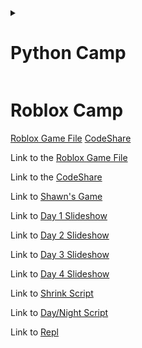 
<details>
    
<summary><h1>Python Camp</h1></summary>
<p>
Link to the test [Python 3 Repl](https://repl.it/@ShawnReardon/PythonCampPY)

Link to the [CodeShare](https://codeshare.io/5R40oo)

Link to [Vampire Game Repl ](https://repl.it/@ShawnReardon/VampirePizzaDirectory)

Link to [Vampire Slideshow ](https://docs.google.com/presentation/d/e/2PACX-1vQu6omYqIUe_eOli4P8P1e8eltbx66xMjEcRPI6zC4YG8b7fqrJffp_0MfQgrOAYw/pub?start=true&loop=false&delayms=60000)

Link to [Other Slideshow ](https://docs.google.com/presentation/d/e/2PACX-1vTqqsl_3sZCDxCyPjnRFgwr-HnLzVV0X9iujQJv7rYcvjydVkoGRxoUsnHCyp31ajEzAL9tCCOTFfxn/pub?start=true&loop=false&delayms=60000)
</p>
</details>







<h1>Roblox Camp</h1>
<a href="https://drive.google.com/file/d/1kwWCEo5MRjDH05u1cHCq4KZsX3gtPdlO/view?usp=sharing">Roblox Game File</a>
<a href="https://codeshare.io/5R40oo">CodeShare</a>

Link to the [Roblox Game File](https://drive.google.com/file/d/1kwWCEo5MRjDH05u1cHCq4KZsX3gtPdlO/view?usp=sharing)

Link to the [CodeShare](https://codeshare.io/5R40oo)

Link to [Shawn's Game ](https://www.roblox.com/games/5478445750/Stay-Charged)

Link to [Day 1 Slideshow ](https://docs.google.com/presentation/d/e/2PACX-1vTowheX9Jtswkif6fueE0m3d_NG8lLb6p3nsXyCp9LLkTpjUzZHbBPoItvrXgld2CT3_gOxKduft4z_/pub?start=false&loop=false&delayms=3000)

Link to [Day 2 Slideshow ](https://docs.google.com/presentation/d/e/2PACX-1vRRb--CJNLJyG-Svc3Gx3K-8WtRVb-GDbrhnHuQi6nptVmnYDFXXq3joNi74mepUVbhXBdHHtgjUAXJ/pub?start=false&loop=false&delayms=3000)

Link to [Day 3 Slideshow ](https://docs.google.com/presentation/d/e/2PACX-1vSjb1CuG1TQ_ykLUZtx__BOittCPepv9w3yR8KpeeM_U1Igy8cQr_-x2lcjaiRxkMei2tYTeciDkHJN/pub?start=false&loop=false&delayms=3000)

Link to [Day 4 Slideshow ](https://docs.google.com/presentation/d/e/2PACX-1vRIO-KQ4yQFUr3-nVsXbqJP0KQ0Kztyk0_YOyGNVq8x3NV4XdtS9VvCEfRiXlpfzo4i8mcl5wWpBeQh/pub?start=false&loop=false&delayms=3000)



Link to [Shrink Script](https://drive.google.com/file/d/1jp1mqbl_bO439JnOIH3s7T_skR7E2EYB/view?usp=sharing)

Link to [Day/Night Script](https://drive.google.com/file/d/1QpgOooyM7rXFxGRyUY_hDv0c5Vd94rve/view?usp=sharing)


Link to [Repl](https://repl.it/@ShawnReardon/RobloxCamp)



